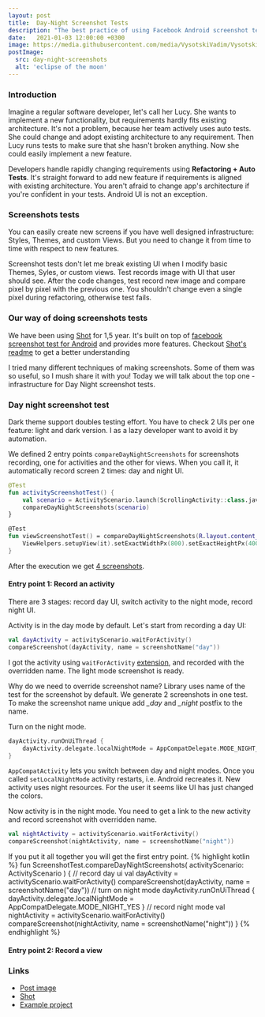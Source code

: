 ```yaml
---
layout: post
title:  Day-Night Screenshot Tests
description: "The best practice of using Facebook Android screenshot tests: day-night screenshots"
date:   2021-01-03 12:00:00 +0300
image: https://media.githubusercontent.com/media/VysotskiVadim/VysotskiVadim.github.io/master/assets/day-night-screenshots.jpg
postImage:
  src: day-night-screenshots
  alt: 'eclipse of the moon'
---
```


### Introduction

Imagine a regular software developer, let's call her Lucy.
She wants to implement a new functionality, but requirements hardly fits existing architecture.
It's not a problem, because her team actively uses auto tests.
She could change and adopt existing architecture to any requirement.
Then Lucy runs tests to make sure that she hasn't broken anything.
Now she could easily implement a new feature.

Developers handle rapidly changing requirements using **Refactoring + Auto Tests**.
It's straight forward to add new feature if requirements is aligned with existing architecture.
You aren't afraid to change app's architecture if you're confident in your tests.
Android UI is not an exception.

### Screenshots tests

You can easily create new screens if you have well designed infrastructure: Styles, Themes, and custom Views.
But you need to change it from time to time with respect to new features.

Screenshot tests don't let me break existing UI when I modify basic Themes, Syles, or custom views.
Test records image with UI that user should see.
After the code changes, test record new image and compare pixel by pixel with the previous one.
You shouldn't change even a single pixel during refactoring, otherwise test fails.

### Our way of doing screenshots tests

We have been using [Shot](https://github.com/Karumi/Shot) for 1,5 year.
It's built on top of [facebook screenshot test for Android](https://github.com/facebook/screenshot-tests-for-android)
and provides more features.
Checkout [Shot's readme](https://github.com/Karumi/Shot/blob/master/README.md) to get a better understanding 

I tried many different techniques of making screenshots.
Some of them was so useful,
so I mush share it with you!
Today we will talk about the top one - infrastructure for Day Night screenshot tests.

### Day night screenshot test

Dark theme support doubles testing effort.
You have to check 2 UIs per one feature: light and dark version.
I as a lazy developer want to avoid it by automation.

We defined 2 entry points `compareDayNightScreenshots` for screenshots recording, one for activities and the other for views.
When you call it, it automatically record screen 2 times: day and night UI.
```kotlin
@Test
fun activityScreenshotTest() {
    val scenario = ActivityScenario.launch(ScrollingActivity::class.java)
    compareDayNightScreenshots(scenario)
}

@Test
fun viewScreenshotTest() = compareDayNightScreenshots(R.layout.content_scrolling) {
    ViewHelpers.setupView(it).setExactWidthPx(800).setExactHeightPx(4000).layout()
}
```
After the execution we get [4 screenshots](https://github.com/VysotskiVadim/screenshot-tests-best-practice/tree/master/app/screenshots/debug).

#### Entry point 1: Record an activity

There are 3 stages: record day UI, switch activity to the night mode, record night UI.

Activity is in the day mode by default.
Let's start from recording a day UI:
```kotlin
val dayActivity = activityScenario.waitForActivity()
compareScreenshot(dayActivity, name = screenshotName("day"))
```
I got the activity using `waitForActivity` [extension](https://github.com/Karumi/Shot/blob/master/shot-android/src/main/java/com/karumi/shot/ActivityScenarioUtils.kt#L14), and recorded with the overridden name.
The light mode screenshot is ready.

Why do we need to override screenshot name?
Library uses name of the test for the screenshot by default.
We generate 2 screenshots in one test.
To make the screenshot name unique add *_day* and *_night* postfix to the name.

Turn on the night mode.
```kotlin
dayActivity.runOnUiThread {
    dayActivity.delegate.localNightMode = AppCompatDelegate.MODE_NIGHT_YES
}
```
`AppCompatActivity` lets you switch between day and night modes.
Once you called `setLocalNightMode` activity restarts, i.e. Android recreates it.
New activity uses night resources.
For the user it seems like UI has just changed the colors.

Now activity is in the night mode.
You need to get a link to the new activity and record screenshot with overridden name.
```kotlin
val nightActivity = activityScenario.waitForActivity()
compareScreenshot(nightActivity, name = screenshotName("night"))
```

If you put it all together you will get the first entry point.
{% highlight kotlin %}
fun <T : AppCompatActivity> ScreenshotTest.compareDayNightScreenshots(
    activityScenario: ActivityScenario<T>
) {
    // record day ui
    val dayActivity = activityScenario.waitForActivity()
    compareScreenshot(dayActivity, name = screenshotName("day"))
    // turn on night mode
    dayActivity.runOnUiThread {
        dayActivity.delegate.localNightMode = AppCompatDelegate.MODE_NIGHT_YES
    }
    // record night mode
    val nightActivity = activityScenario.waitForActivity()
    compareScreenshot(nightActivity, name = screenshotName("night"))
}
{% endhighlight %}

#### Entry point 2: Record a view



### Links
* [Post image](https://flic.kr/p/qZYThs)
* [Shot](https://github.com/Karumi/Shot)
* [Example project](https://github.com/VysotskiVadim/screenshot-tests-best-practice)